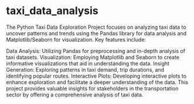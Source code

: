 # taxi_data_analysis
The Python Taxi Data Exploration Project focuses on analyzing taxi data to uncover patterns and trends using the Pandas library for data analysis and Matplotlib/Seaborn for visualization. Key features include:

Data Analysis: Utilizing Pandas for preprocessing and in-depth analysis of taxi datasets.
Visualization: Employing Matplotlib and Seaborn to create informative visualizations that aid in understanding the data.
Insight Generation: Exploring patterns in taxi demand, trip durations, and identifying popular routes.
Interactive Plots: Developing interactive plots to enhance exploration and facilitate a deeper understanding of the data.
This project provides valuable insights for stakeholders in the transportation sector by offering a comprehensive analysis of taxi data.
